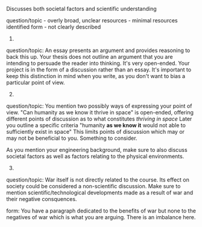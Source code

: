 Discusses both societal factors and scientific understanding

question/topic - overly broad, unclear
resources - minimal resources identified
form - not clearly described

1.
question/topic:
An essay presents an argument and provides reasoning to back this up.
Your thesis does not outline an argument that you are intending to persuade the reader into thinking.
It's very open-ended.  Your project is in the form of a discussion rather than an essay.
It's important to keep this distinction in mind when you write, as you don't want to bias a particular point of view.

2.
question/topic:
You mention two possibly ways of expressing your point of view.
"Can humanity as we know it thrive in space" is open-ended, offering different points of discussion as to what constitutes *thriving in space*
Later you outline a specific criteria "humanity **as we know it** would not able to sufficiently exist in space" 
This limits points of discussion which may or may not be beneficial to you. Something to consider.

As you mention your engineering background, make sure to also discuss societal factors as well as factors relating to the physical environments.

3.
question/topic:
War itself is not directly related to the course. Its effect on society could be considered a non-scientific discussion.
Make sure to mention scientific/technological developments made as a result of war and their negative consquences.

form:
You have a paragraph dedicated to the benefits of war but none to the negatives of war which is what you are arguing. 
There is an imbalance here.
